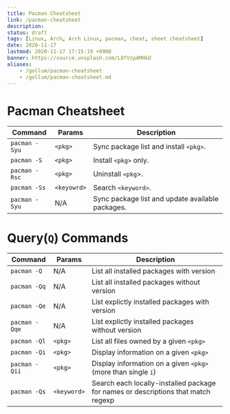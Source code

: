```yaml
---
title: Pacman Cheatsheet
link: /pacman-cheatsheet
description: 
status: draft
tags: [Linux, Arch, Arch Linux, pacman, cheat, sheet cheatsheet]
date: 2020-11-17
lastmod: 2020-11-17 17:15:19 +0900
banner: https://source.unsplash.com/L8fVzpAMHkU
aliases:
    - /gollum/pacman-cheatsheet
    - /gollum/pacman-cheatsheet.md
---
```


# Pacman Cheatsheet

| Command | Params | Description |
|---|---|---|
|`pacman -Syu` | `<pkg>` | Sync package list and install `<pkg>`. |
|`pacman -S` | `<pkg>` | Install `<pkg>` only.  |
|`pacman -Rsc` | `<pkg>` | Uninstall `<pkg`>. |
|`pacman -Ss` | `<keyowrd>` | Search `<keyword>`. |
|`pacman -Syu` | N/A | Sync package list and update available packages. |

<!--more-->

# Query(`Q`) Commands

| Command | Params | Description |
|---|---|---|
|`pacman -Q` | N/A | List all installed packages with version |
|`pacman -Qq` | N/A | List all installed packages without version |
|`pacman -Qe` | N/A | List explictly installed packages with version |
|`pacman -Qqe` | N/A | List explictly installed packages without version |
|`pacman -Ql` | `<pkg>` | List all files owned by a given `<pkg>` |
|`pacman -Qi` | `<pkg>` | Display information on a given `<pkg>` |
|`pacman -Qii` | `<pkg>` | Display information on a given `<pkg>` (more than single `i`)|
|`pacman -Qs` | `<keyword>` | Search each locally-installed package for names or descriptions that match regexp|
